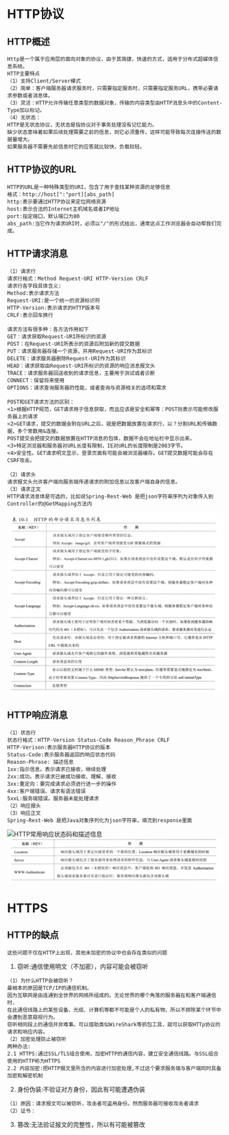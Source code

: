 # HTTP协议

## HTTP概述

```
Http是一个属于应用层的面向对象的协议，由于其简捷，快速的方式，适用于分布式超媒体信息系统。
HTTP主要特点
（1）支持Client/Server模式
（2）简单：客户端服务器请求服务时，只需要指定服务时，只需要指定服务URL，携带必要请求参数或者消息体。
（3）灵活：HTTP允许传输任意类型的数据对象，传输的内容类型由HTTP消息头中的Content-Type加以标记。
（4）无状态：
HTTP是无状态协议，无状态是指协议对于事务处理没有记忆能力。
缺少状态意味着如果后续处理需要之前的信息，则它必须重传，这样可能导致每次连接传送的数据量增大。
如果服务器不需要先前信息时它的应答就比较快，负载较轻。
```

## HTTP协议的URL

```
HTTP的URL是一种特殊类型的URI，包含了用于查找某种资源的足够信息
格式：http://host[":"port][abs_path]
http:表示要通过HTTP协议来定位网络资源
host:表示合法的Internet主机域名或者IP地址
port:指定端口，默认端口为80
abs_path:当它作为请求URI时，必须以"/"的形式给出，通常这点工作浏览器会自动帮我们完成。
```

## HTTP请求消息

```
（1）请求行
请求行格式：Method Request-URI HTTP-Version CRLF
请求行各字段具体含义:
Method:表示请求方法
Request-URI:是一个统一的资源标识符
HTTP-Version:表示请求的HTTP版本号
CRLF:表示回车换行

请求方法有很多种：各方法作用如下
GET：请求获取Request-URI所标识的资源
POST：在Request-URI所表示的资源后附加新的提交数据
PUT：请求服务器存储一个资源，并用Request-URI作为其标识
DELETE：请求服务器删除Request-URI作为其标识
HEAD：请求获取由Request-URI所标识的资源的响应消息报文头
TRACE：请求服务器回送收到的请求信息，主要用于测试或者诊断
CONNECT：保留将来使用
OPTIONS：请求查询服务器的性能，或者查询与资源相关的选项和需求

POST和GET请求方法的区别：
<1>根据HTTP规范，GET请求用于信息获取，而且应该是安全和幂等：POST则表示可能修改服务器上的请求
<2>GET请求，提交的数据会附在URL之后，就是把数据放置在请求行，以？分割URL和传输数据，多个常数用&连接。
POST提交会把提交的数据放置在HTTP消息的包体，数据不会在地址栏中显示出来。
<3>特定浏览器和服务器对URL长度有限制，IE对URL的长度限制是2083字节。
<4>安全性。GET请求明文显示，登录页面有可能会被浏览器缓存。GET提交数据可能会存在CSRF攻击。

（2）请求头
请求报文头允许客户端向服务端传递请求的附加信息以及客户端自身的信息。
（3）请求正文
HTTP请求消息体是可选的，比如说Spring-Rest-Web 是把json字符串序列为对象传入到Controller的@GetMapping方法内

```
![HTTP部分请求头.png](HTTP部分请求头.png)

## HTTP响应消息

```
（1）状态行
状态行格式：HTTP-Version Status-Code Reason_Phrase CRLF
HTTP-Verison:表示服务器HTTP协议的版本
Status-Code:表示服务器返回的响应状态代码
Reason-Phrase: 描述信息
1xx:指示信息。表示请求已接收，继续处理
2xx:成功。表示请求已被成功接收、理解、接收
3xx:重定向：要完成请求必须进行进一步的操作
4xx:客户端错误。请求有语法错误
5xxL:服务端错误。服务器未能处理请求
（2）响应报头
（3）响应正文
Spring-Rest-Web 是把Java对象序列化为json字符串，填充到response里面
```
![HTTP常用响应状态码和描述信息](HTTP常用响应状态码和描述信息)
![响应报文头.png](响应报文头.png)

# HTTPS
## HTTP的缺点
```这些问题不仅在HTTP上出现，其他未加密的协议中也会存在类似的问题```
1. 窃听:通信使用明文（不加密），内容可能会被窃听
```
（1）为什么HTTP会被窃听？
最根本的原因是TCP/IP的通信机制。
因为互联网是由连通到全世界的网络所组成的。无论世界的哪个角落的服务器在和客户端通信时，
在此通信线路上的某些设备、光缆、计算机等都不可能是个人的私有物，所以不排除某个环节中会遭到恶意窥视行为。
窃听相同段上的通信并非难事。可以借助类似WireShark等抓包工具，就可以获取HTTp协议的请求和响应内容。
（2）加密处理防止被窃听
两种办法:
2.1 HTTPS:通过SSL/TLS组合使用，加密HTTP的通信内容，建立安全通信线路。与SSL组合使用的HTTP称为HTTPS
2.2 内容加密:把HTTP报文里所含的内容进行加密处理,不过这个要求服务端与客户端同时具备加密和解密机制
```
2. 身份伪装:不验证对方身份，因此有可能遭遇伪装
```
（1）原因：请求报文可以被窃听，攻击者可盗用身份。然而服务器可接收攻击者请求
（2）证书：
```
3. 篡改:无法验证报文的完整性，所以有可能被篡改
```

```


